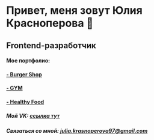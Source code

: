 # Привет, меня зовут Юлия Красноперова 👋
## Frontend-разработчик
#### Мое портфолио:
#### [- Burger Shop](https://juliakrasnoperova.github.io/Module01-Burger/index.html)
#### [- GYM](https://juliakrasnoperova.github.io/Module01-Gym/)
#### [- Healthy Food](https://juliakrasnoperova.github.io/Module-02-Shop/dist/)

##### Мой VK: [ссылка тут](https://vk.com/id73557381)
##### Связаться со мной: julia.krasnoperova97@gmail.com
